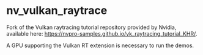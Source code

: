 # nv_vulkan_raytrace

Fork of the Vulkan raytracing tutorial repository provided by Nvidia, available here: https://nvpro-samples.github.io/vk_raytracing_tutorial_KHR/.

A GPU supporting the Vulkan RT extension is necessary to run the demos.
